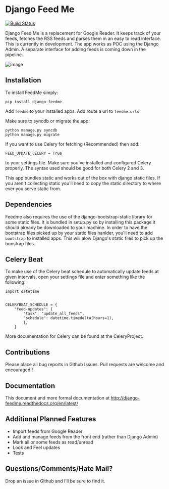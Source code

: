 Django Feed Me
==============

[![Build Status](https://travis-ci.org/dstegelman/django-feedme.png?branch=master)](https://travis-ci.org/dstegelman/django-feedme)

Django Feed Me is a replacement for Google Reader.  It keeps track of your feeds, fetches the RSS feeds
and parses them in an easy to read interface.  This is currently in development.  The app works as POC using the Django
Admin.  A separate interface for adding feeds is coming down in the pipeline.

![image](http://cl.ly/image/0j2z0y0K1e2e/Screen%20Shot%202013-04-27%20at%209.54.10%20AM.png)


Installation
------------

To install FeedMe simply:

    pip install django-feedme

Add ``feedme`` to your installed apps.  Add route a url to ``feedme.urls``

Make sure to syncdb or migrate the app:

    python manage.py syncdb
    python manage.py migrate


If you want to use Celery for fetching (Recommended) then add:

    FEED_UPDATE_CELERY = True

to your settings file.  Make sure you've installed and configured Celery properly.  The syntax used should be good
for both Celery 2 and 3.

This app bundles static and works out of the box with django static files.  If you aren't collecting static
you'll need to copy the static directory to where ever you serve static from.

Dependencies
------------

Feedme also requires the use of the django-bootstrap-static library for some static files.  It is bundled in setup.py so by installing this package
it should already be downloaded to your machine.  In order to have the bootstrap files picked up by your static files hanlder, you'll need to add
```bootstrap``` to installed apps.  This will alow Django's static files to pick up the boostrap files.


Celery Beat
-----------

To make use of the Celery beat schedule to automatically update feeds at given intervals, open your settings file and
enter something like the following:

    import datetime


    CELERYBEAT_SCHEDULE = {
        "feed-updates": {
            "task": "update_all_feeds",
            "schedule": datetime.timedelta(hours=1),
            },
        }

More documentation for Celery can be found at the CeleryProject.

Contributions
-------------

Please place all bug reports in Github Issues.  Pull requests are welcome and encouraged!!


Documentation
-------------

This document and more formal documentation at http://django-feedme.readthedocs.org/en/latest/


Additional Planned Features
---------------------------

* Import feeds from Google Reader
* Add and manage feeds from the front end (rather than Django Admin)
* Mark all or some feeds as read/unread
* Look and Feel updates
* Tests

Questions/Comments/Hate Mail?
-----------------------------

Drop an issue in Github and I'll be sure to find it.